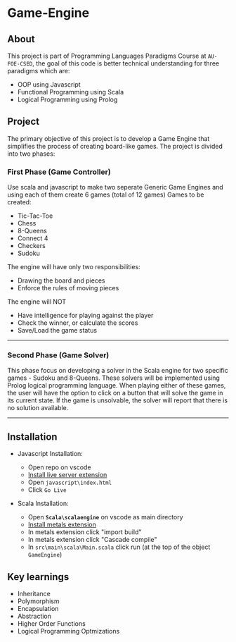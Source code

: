 # Game-Engine

## About
This project is part of Programming Languages Paradigms Course at `AU-FOE-CSED`, the goal of this code is better technical understanding for three paradigms which are:
- OOP using Javascript
- Functional Programming using Scala
- Logical Programming using Prolog

## Project
The primary objective of this project is to develop a Game Engine that simplifies the process of creating board-like games. The project is divided into two phases:
### First Phase (Game Controller)
Use scala and javascript to make two seperate Generic Game Engines and using each of them create 6 games (total of 12 games)
Games to be created:
- Tic-Tac-Toe
- Chess
- 8-Queens
- Connect 4
- Checkers
- Sudoku

The engine will have only two responsibilities: 
- Drawing the board and pieces
- Enforce the rules of moving pieces

The engine will NOT 
- Have intelligence for playing against the player
- Check the winner, or calculate the scores
- Save/Load the game status
---------------
### Second Phase (Game Solver)
This phase focus on developing a solver in the Scala engine for two specific games - Sudoku and 8-Queens. These solvers will be implemented using Prolog logical programming language. When playing either of these games, the user will have the option to click on a button that will solve the game in its current state. If the game is unsolvable, the solver will report that there is no solution available.

---------------
## Installation
- Javascript Installation:
  - Open repo on vscode 
  - [Install live server extension](https://www.geeksforgeeks.org/how-to-enable-live-server-on-visual-studio-code/)
  - Open `javascript\index.html`
  - Click `Go Live`
 
- Scala Installation:
  - Open **`Scala\scalaengine`** on vscode as main directory
  - [Install metals extension](https://scalameta.org/metals/docs/editors/vscode/)
  - In metals extension click "import build"
  - In metals extension click "Cascade compile"
  - In `src\main\scala\Main.scala` click run (at the top of the object `GameEngine`)

## Key learnings
- Inheritance
- Polymorphism
- Encapsulation
- Abstraction
- Higher Order Functions
- Logical Programming Optmizations
